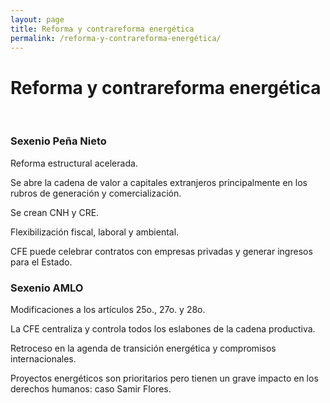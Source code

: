 ```yaml
---
layout: page
title: Reforma y contrareforma energética
permalink: /reforma-y-contrareforma-energética/
---
```


# Reforma y contrareforma energética

<br>
<div class="row">
  <div class="col">
    <h3>Sexenio Peña Nieto</h3>
    <p>Reforma estructural acelerada.</p>
    <p>Se abre la cadena de valor a capitales extranjeros principalmente en los rubros de generación y comercialización.</p>
    <p>Se crean CNH y CRE.</p>
    <p>Flexibilización fiscal, laboral y ambiental.</p>
    <p>CFE puede celebrar contratos con empresas privadas y generar ingresos para el Estado.</p>
  </div>
  <div class="col">
    <h3>Sexenio AMLO</h3>
    <p>Modificaciones a los artículos 25o., 27o. y 28o.</p>
    <p>La CFE centraliza y controla todos los eslabones de la cadena productiva.</p>
    <p>Retroceso en la agenda de transición energética y compromisos internacionales.</p>
    <p>Proyectos energéticos son prioritarios pero tienen un grave impacto en los derechos humanos: caso Samir Flores.</p>
  </div>
</div>